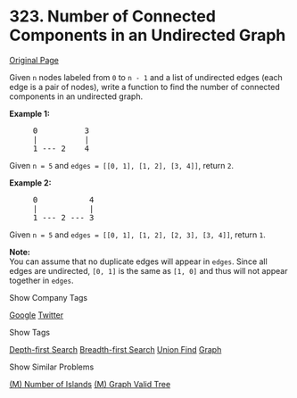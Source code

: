 # 323. Number of Connected Components in an Undirected Graph

[Original Page](https://leetcode.com/problems/number-of-connected-components-in-an-undirected-graph/#_=_)

Given `n` nodes labeled from `0` to `n - 1` and a list of undirected edges (each edge is a pair of nodes), write a function to find the number of connected components in an undirected graph.

**Example 1:**  

<pre>     0          3
     |          |
     1 --- 2    4
</pre>

Given `n = 5` and `edges = [[0, 1], [1, 2], [3, 4]]`, return `2`.

**Example 2:**  

<pre>     0           4
     |           |
     1 --- 2 --- 3
</pre>

Given `n = 5` and `edges = [[0, 1], [1, 2], [2, 3], [3, 4]]`, return `1`.

**Note:**  
You can assume that no duplicate edges will appear in `edges`. Since all edges are undirected, `[0, 1]` is the same as `[1, 0]` and thus will not appear together in `edges`.

<div>

<div id="company_tags" class="btn btn-xs btn-warning">Show Company Tags</div>

<span class="hidebutton">[Google](/company/google/) [Twitter](/company/twitter/)</span></div>

<div>

<div id="tags" class="btn btn-xs btn-warning">Show Tags</div>

<span class="hidebutton">[Depth-first Search](/tag/depth-first-search/) [Breadth-first Search](/tag/breadth-first-search/) [Union Find](/tag/union-find/) [Graph](/tag/graph/)</span></div>

<div>

<div id="similar" class="btn btn-xs btn-warning">Show Similar Problems</div>

<span class="hidebutton">[(M) Number of Islands](/problems/number-of-islands/) [(M) Graph Valid Tree](/problems/graph-valid-tree/)</span></div>